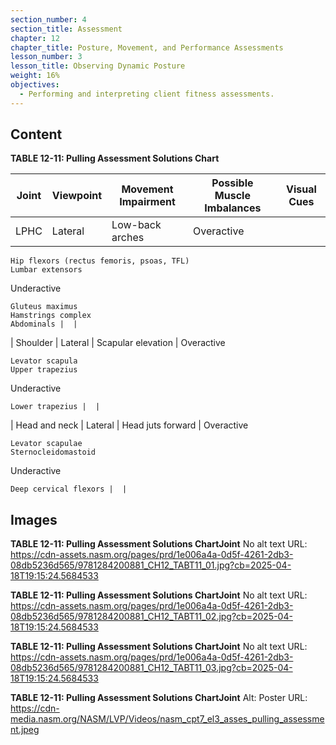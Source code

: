 ```yaml
---
section_number: 4
section_title: Assessment
chapter: 12
chapter_title: Posture, Movement, and Performance Assessments
lesson_number: 3
lesson_title: Observing Dynamic Posture
weight: 16%
objectives:
  - Performing and interpreting client fitness assessments.
---
```


## Content
**TABLE 12-11: Pulling Assessment Solutions Chart**

| Joint | Viewpoint | Movement Impairment | Possible Muscle Imbalances | Visual Cues |
|---|---|---|---|---|
| LPHC | Lateral | Low-back arches | Overactive

	Hip flexors (rectus femoris, psoas, TFL)
	Lumbar extensors

Underactive

	Gluteus maximus
	Hamstrings complex
	Abdominals |  |
| Shoulder | Lateral | Scapular elevation | Overactive

	Levator scapula
	Upper trapezius

Underactive

	Lower trapezius |  |
| Head and neck | Lateral | Head juts forward | Overactive

	Levator scapulae
	Sternocleidomastoid

Underactive

	Deep cervical flexors |  |

## Images

**TABLE 12-11: Pulling Assessment Solutions ChartJoint**
No alt text
URL: https://cdn-assets.nasm.org/pages/prd/1e006a4a-0d5f-4261-2db3-08db5236d565/9781284200881_CH12_TABT11_01.jpg?cb=2025-04-18T19:15:24.5684533

**TABLE 12-11: Pulling Assessment Solutions ChartJoint**
No alt text
URL: https://cdn-assets.nasm.org/pages/prd/1e006a4a-0d5f-4261-2db3-08db5236d565/9781284200881_CH12_TABT11_02.jpg?cb=2025-04-18T19:15:24.5684533

**TABLE 12-11: Pulling Assessment Solutions ChartJoint**
No alt text
URL: https://cdn-assets.nasm.org/pages/prd/1e006a4a-0d5f-4261-2db3-08db5236d565/9781284200881_CH12_TABT11_03.jpg?cb=2025-04-18T19:15:24.5684533

**TABLE 12-11: Pulling Assessment Solutions ChartJoint**
Alt: Poster
URL: https://cdn-media.nasm.org/NASM/LVP/Videos/nasm_cpt7_el3_asses_pulling_assessment.jpeg